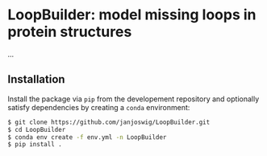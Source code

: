 LoopBuilder: model missing loops in protein structures
======================================================

...

Installation
------------

Install the package via `pip` from the developement repository and optionally
satisfy dependencies by creating a `conda` environment:

```bash
$ git clone https://github.com/janjoswig/LoopBuilder.git
$ cd LoopBuilder
$ conda env create -f env.yml -n LoopBuilder
$ pip install .
```